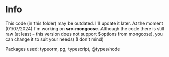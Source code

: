 # Info

This code (in this folder) may be outdated. I'll update it later.
At the moment (01/07/2024) I'm working on **src-mongoose**. Although the code there is still raw (at least - this version does not support $options from mongoose), you can change it to suit your needs) (I don't mind)

Packages used: typeorm, pg, typescript, @types/node
